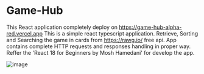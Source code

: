 # Game-Hub
This React application completely deploy on https://game-hub-alpha-red.vercel.app
This is a simple react typescript application. Retrieve, Sorting and Searching the game in cards from https://rawg.io/ free api. 
App contains complete HTTP requests and responses handling in proper way.
Reffer the  'React 18 for Beginners by Mosh Hamedani' for develop the app.

![image](https://github.com/Malith-Anjana/Game-Hub/assets/68750719/ebeb776a-39f4-467f-8b57-dbd5dc9d98df)
